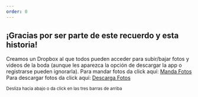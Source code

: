 ```yaml
---
order: 0
---
```

## ¡Gracias por ser parte de este recuerdo y esta historia! 

Creamos un Dropbox al que todos pueden acceder para subir/bajar fotos y videos de la boda (aunque les aparezca la opción de descargar la app o registrarse pueden ignorarla).
Para mandar fotos da click aquí: <a href="https://dropbox.com/request/oyriRmtb24gWKnCkhMUY">Manda Fotos</a>
Para descargar fotos da click aquí: <a href="https://dropbox.com/scl/fo/vf4kfvxa4x5dn9d1duhf3/h?dl=0&rlkey=l9n2o032b30dim7ji5snpvltk">Descarga Fotos</a>

<small>Desliza hacia abajo o da click en las tres barras de arriba</small>



